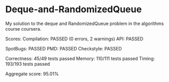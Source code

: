 # Deque-and-RandomizedQueue
My solution to the deque and RandomizedQueue problem in the algorithms course coursera. 

Scores:
Compilation:  PASSED (0 errors, 2 warnings)
API:          PASSED

SpotBugs:     PASSED
PMD:          PASSED
Checkstyle:   PASSED

Correctness:  45/49 tests passed
Memory:       110/111 tests passed
Timing:       193/193 tests passed

Aggregate score: 95.01%
